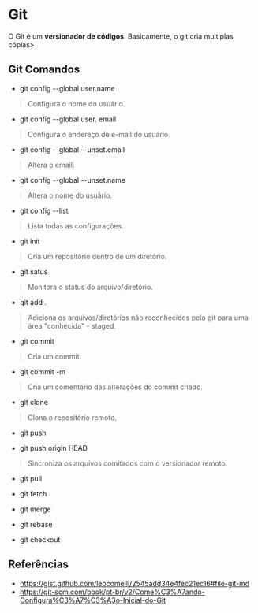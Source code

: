 # Git 
O Git é um **versionador de códigos**. Basicamente, o git cria multiplas cópias>

## Git Comandos

* git config --global user.name
 > Configura o nome do usuário.  

* git config --global user. email
 > Configura o endereço de e-mail do usuário.

* git config --global --unset.email
 > Altera o email.

* git config --global --unset.name
 > Altera o nome do usuário.

* git config --list
 > Lista todas as configurações.  

* git init
 > Cria um repositório dentro de um diretório.
 
* git satus
 > Monitora o status do arquivo/diretório.

* git add .
 > Adiciona os arquivos/diretórios não reconhecidos pelo git para uma área "conhecida" - staged.
 
* git commit
 > Cria um commit.

* git commit -m
 > Cria um comentário das alterações do commit criado.

* git clone
 > Clona o repositório remoto.

* git push

* git push origin HEAD
 > Sincroniza os arquivos comitados com o versionador remoto.

* git pull
 
* git fetch

* git merge

* git rebase 

* git checkout



## Referências

- https://gist.github.com/leocomelli/2545add34e4fec21ec16#file-git-md
- https://git-scm.com/book/pt-br/v2/Come%C3%A7ando-Configura%C3%A7%C3%A3o-Inicial-do-Git
 
 

